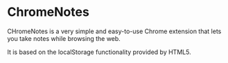 # ChromeNotes #

CHromeNotes is a very simple and easy-to-use Chrome extension that lets you take notes while browsing the web.

It is based on the localStorage functionality provided by HTML5.